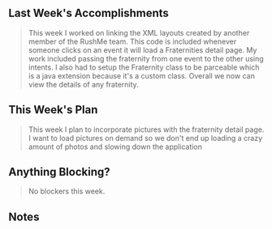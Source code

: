 ## Last Week's Accomplishments

> This week I worked on linking the XML layouts created by another member of the RushMe team. This code is included whenever someone clicks on an event it will load a Fraternities detail page. My work included passing the fraternity from one event to the other using intents. I also had to setup the Fraternity class to be parceable which is a java extension because it's a custom class. Overall we now can view the details of any fraternity.

## This Week's Plan

> This week I plan to incorporate pictures with the fraternity detail page. I want to load pictures on demand so we don't end up loading a crazy amount of photos and slowing down the application

## Anything Blocking?

> No blockers this week.

## Notes

>
